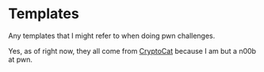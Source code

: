 # Templates

Any templates that I might refer to when doing pwn challenges.

Yes, as of right now, they all come from [CryptoCat](https://github.com/Crypto-Cat/CTF/tree/main/pwn) because I am but a n00b at pwn.